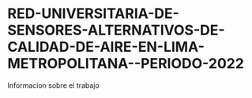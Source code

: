 # RED-UNIVERSITARIA-DE-SENSORES-ALTERNATIVOS-DE-CALIDAD-DE-AIRE-EN-LIMA-METROPOLITANA--PERIODO-2022
Informacion sobre el trabajo
